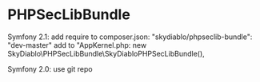 PHPSecLibBundle
===============

Symfony 2.1:
add require to composer.json: "skydiablo/phpseclib-bundle": "dev-master"
add to "AppKernel.php: new SkyDiablo\PHPSecLibBundle\SkyDiabloPHPSecLibBundle(),

Symfony 2.0:
use git repo
